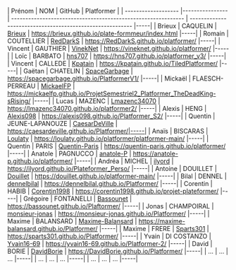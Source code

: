 | Prénom              | NOM              | GitHub                                                        | Platformer                                        |
| ------------------- |----------------  | ------------------------------------------------------------- | --------------------------------------------------------- |-----|
| Brieux              | CAQUELIN         | [Brieux](https://github.com/Brieux)                           | https://brieux.github.io/plate-formmeur/index.html |-----|
| Romain              | COUTELLIER       | [RedDarkS](https://github.com/RedDarkS)                       | https://RedDarkS.github.io/platformer/ |-----|
| Vincent             | GAUTHIER         | [VinekNet](https://github.com/VinekNet)                       | https://vineknet.github.io/platformer/ |-----|
| Loïc                | BARBATO          | [hns707](https://github.com/hns707)                           | https://hns707.github.io/platformer_v3/ |-----|
| Vincent             | CALLEDE          | [Kpatain](https://github.com/Kpatain)                         | https://kpatain.github.io/TiledPlatformer/ |-----|
| Gaëtan              | CHATELIN         | [SpaceGarbage](https://github.com/SpaceGarbage)               | https://spacegarbage.github.io/PlatformerV1/ |-----|
| Mickaël             | FLAESCH-PERREAU  | [MickaelFP](https://github.com/MickaelFP)                     | https://mickaelfp.github.io/ProjetSemestriel2_Platformer_TheDeadKing-sRising/ |-----|
| Lucas               | MAZENC           | [Lmazenc34070](https://github.com/Lmazenc34070)               | https://lmazenc34070.github.io/platformer2/ |-----|
| Alexis              | HENG             | [Alexis098](https://github.com/Alexis098)                     | https://alexis098.github.io/Platformer_S2/ |-----|
| Quentin             | JEUNE-LAPANOUZE  | [CaesarDeVille](https://github.com/CaesarDeVille)             | https://caesardeville.github.io/Platformer/|-----|
| Anaïs               | BISCARAS         | [Loulaty](https://github.com/Loulaty)                         | https://loulaty.github.io/platformer/platformer-main/ |-----|
| Quentin             | PARIS            | [Quentin-Paris](https://github.com/Quentin-Paris)             | https://quentin-paris.github.io/platformer/ |-----|
| Anatole             | PAGNUCCO         | [anatole-P](https://github.com/anatole-P)                     | https://anatole-p.github.io/platformer/ |-----|
| Andréa              | MICHEL           | [ilyord](https://github.com/ilyord)                           | https://ilyord.github.io/Plateformer_Perso/ |-----|
| Antoine             | DOUILLET         | [Douillet](https://github.com/Douillet)                       | https://douillet.github.io/platformer-main/ |-----|
| Bilal               | DENNEL           | [dennelbilal](https://github.com/dennelbilal)                 | https://dennelbilal.github.io/Platformer/ |-----|
| Corentin            | HABIB            | [Corentin1998](https://github.com/Corentin1998)               | https://corentin1998.github.io/projet-plateformer/ |-----|
| Grégoire            | FONTANELLI       | [Bassounet](https://github.com/Bassounet)                     | https://bassounet.github.io/Plaftormer/ |-----|
| Jonas               | CHAMPOIRAL       | [monsieur-jonas](https://github.com/monsieur-jonas)           | https://monsieur-jonas.github.io/Platformer/ |-----|
| Maxime              | BALANSARD        | [Maxime-Balansard](https://github.com/Maxime-Balansard)       | https://maxime-balansard.github.io/Platformer/ |-----|
| Maxime              | FRERE            | [Sparts301](https://github.com/Sparts301)                     | https://sparts301.github.io/Platformer/ |-----|
| Yvain               | DI COSTANZO      | [Yvain16-69](https://github.com/Yvain16-69)                   | https://yvain16-69.github.io/Platformer-2/ |-----|
| David               | BORIE            | [DavidBorie](https://github.com/DavidBorie)                   | https://DavidBorie.github.io/Platformer/ |-----|
| ...       | ...         |   ... |-----|
| ...       | ...         |   ... |-----|
| ...       | ...         |   ... |-----|
